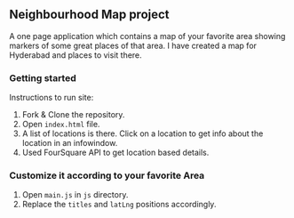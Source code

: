 ## Neighbourhood Map project

A one page application which contains a map of your favorite area showing markers of some great places of that area. I have created a map for Hyderabad and places to visit there.

### Getting started

Instructions to run site:

1. Fork & Clone the repository.
2. Open `index.html` file.
3. A list of locations is there. Click on a location to get info about the location in an infowindow.
4. Used FourSquare API to get location based details.

### Customize it according to your favorite Area

1. Open `main.js` in `js` directory.
2. Replace the `titles` and `latLng` positions accordingly.

